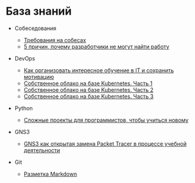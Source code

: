 # База знаний


* Собеседования
    * [Требования на собесах](/knowledge-base/Собеседования/Требования%20на%20собесах)
    * [5 причин, почему разработчики не могут найти работу](/knowledge-base/Собеседования/5%20причин,%20почему%20разработчики%20не%20могут%20найти%20работу)

* DevOps
    * [Как организовать интересное обучение в IT и сохранить мотивацию](/knowledge-base/DevOps/Как%20организовать%20интересное%20обучение%20в%20IT%20и%20сохранить%20мотивацию/)
    * [Собственное облако на базе Kubernetes. Часть 1](/knowledge-base/DevOps/Собственное%20облако%20на%20базе%20Kubernetes.%20Часть%201)
    * [Собственное облако на базе Kubernetes. Часть 2](/knowledge-base/DevOps/Собственное%20облако%20на%20базе%20Kubernetes.%20Часть%202)
    * [Собственное облако на базе Kubernetes. Часть 3](/knowledge-base/DevOps/Собственное%20облако%20на%20базе%20Kubernetes.%20Часть%203)

* Python
    * [Сложные проекты для программистов, чтобы учиться новому](/knowledge-base/Python/Сложные%20проекты%20для%20программистов,%20чтобы%20учиться%20новому)

* GNS3
    * [GNS3 как открытая замена Packet Tracer в процессе учебной деятельности](/knowledge-base/GNS3/GNS3%20как%20открытая%20замена%20Packet%20Tracer%20в%20процессе%20учебной%20деятельности)

* Git
    * [Разметка Markdown](/knowledge-base/Разметка%20Markdown)
